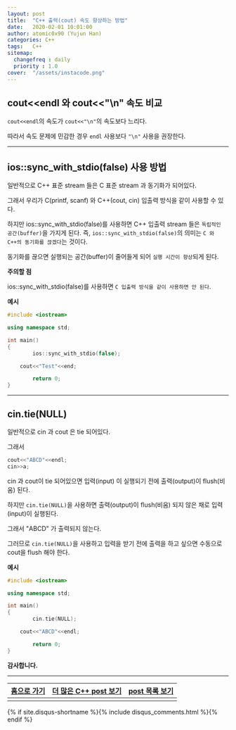 ```yaml
---
layout: post
title:  "C++ 출력(cout) 속도 향상하는 방법"
date:   2020-02-01 10:01:00
author: atomic0x90 (Yujun Han)
categories: C++
tags:   C++
sitemap:
  changefreq : daily
  priority : 1.0
cover:  "/assets/instacode.png"
---
```


## cout\<\<endl 와 cout\<\<"\n" 속도 비교

`cout<<endl`의 속도가 `cout<<"\n"`의 속도보다 느리다.

따라서 속도 문제에 민감한 경우 `endl` 사용보다 `"\n"` 사용을 권장한다.


---

## ios::sync_with_stdio(false) 사용 방법

일반적으로 C++ 표준 stream 들은 C 표준 stream 과 동기화가 되어있다. 

그래서 우리가 C(printf, scanf) 와 C++(cout, cin) 입출력 방식을 같이 사용할 수 있다. 

하지만 ios::sync_with_stdio(false)를 사용하면 C++ 입출력 stream 들은 `독립적인 공간(buffer)`을 가지게 된다. 
즉, `ios::sync_with_stdio(false)`의 의미는 `C 와 C++의 동기화를 끊겠다`는 것이다. 

동기화를 끊으면 실행되는 공간(buffer)이 줄어들게 되어 `실행 시간이 향상`되게 된다.

**주의할 점** 

ios::sync_with_stdio(false)를 사용하면 `C 입출력 방식을 같이 사용하면 안 된다`.

**예시**
```cpp
#include <iostream>

using namespace std;

int main()
{
        ios::sync_with_stdio(false);

	cout<<"Test"<<end;

        return 0;
}
```

---

## cin.tie(NULL)

일반적으로 cin 과 cout 은 tie 되어있다.

그래서
```cpp
cout<<"ABCD"<<endl;
cin>>a;
```

cin 과 cout이 tie 되어있으면 입력(input) 이 실행되기 전에 출력(output)이 flush(비움) 된다.

하지만 `cin.tie(NULL)`을 사용하면 출력(output)이 flush(비움) 되지 않은 채로 입력(input)이 실행된다.

그래서 "ABCD" 가 출력되지 않는다.

그러므로 `cin.tie(NULL)`을 사용하고 입력을 받기 전에 출력을 하고 싶으면 수동으로 cout을 flush 해야 한다.

**예시**
```cpp
#include <iostream>

using namespace std;

int main()
{
        cin.tie(NULL);

	cout<<"ABCD"<<endl;

        return 0;
}
```


**감사합니다.**

---


[홈으로 가기][01]       |[더 많은 C++ post 보기][03]            |[post 목록 보기][02]
:------:                |:------:                               |:------:
                        |                                       |


[01]: https://atomic0x90.github.io/ "home"
[02]: https://atomic0x90.github.io/posts/ "posts"
[03]: https://atomic0x90.github.io/posts/#C++ "C++ post"


{% if site.disqus-shortname %}{% include disqus_comments.html %}{% endif %}
















































